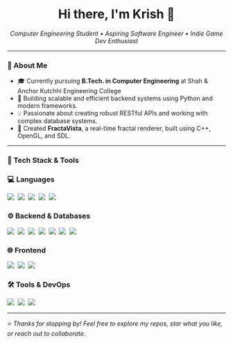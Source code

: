 <h1 align="center">Hi there, I'm Krish 👋</h1>

<p align="center">
  <em>Computer Engineering Student • Aspiring Software Engineer • Indie Game Dev Enthusiast</em>
</p>

---

### 🧠 About Me

- 🎓 Currently pursuing **B.Tech. in Computer Engineering** at Shah & Anchor Kutchhi Engineering College
- 🚀 Building scalable and efficient backend systems using Python and modern frameworks.
- 💡 Passionate about creating robust RESTful APIs and working with complex database systems.
- 🌌 Created **FractaVista**, a real-time fractal renderer, built using C++, OpenGL, and SDL.

---

### 🔧 Tech Stack & Tools

### 💻 Languages
<img src="https://img.shields.io/badge/Python-3776AB?style=for-the-badge&logo=python&logoColor=white" />&nbsp;
<img src="https://img.shields.io/badge/C%23-512BD4?style=for-the-badge&logo=c-sharp&logoColor=white" />&nbsp;
<img src="https://img.shields.io/badge/C%2B%2B-00599C?style=for-the-badge&logo=c%2B%2B&logoColor=white" />&nbsp;
<img src="https://img.shields.io/badge/SQL-4479A1?style=for-the-badge&logo=mysql&logoColor=white" />&nbsp;
<img src="https://img.shields.io/badge/JavaScript-F7DF1E?style=for-the-badge&logo=javascript&logoColor=black" />

### ⚙️ Backend & Databases
<img src="https://img.shields.io/badge/FastAPI-009688?style=for-the-badge&logo=fastapi&logoColor=white" />&nbsp;
<img src="https://img.shields.io/badge/Flask-000000?style=for-the-badge&logo=flask&logoColor=white" />&nbsp;
<img src="https://img.shields.io/badge/Celery-3FA436?style=for-the-badge&logo=celery&logoColor=white" />&nbsp;
<img src="https://img.shields.io/badge/Redis-DC382D?style=for-the-badge&logo=redis&logoColor=white" />&nbsp;
<img src="https://img.shields.io/badge/PostgreSQL-4169E1?style=for-the-badge&logo=postgresql&logoColor=white" />&nbsp;
<img src="https://img.shields.io/badge/MySQL-4479A1?style=for-the-badge&logo=mysql&logoColor=white" />&nbsp;
<img src="https://img.shields.io/badge/SQLAlchemy-D71F00?style=for-the-badge&logo=sqlalchemy&logoColor=white" />

### 🌐 Frontend
<img src="https://img.shields.io/badge/HTML5-E34F26?style=for-the-badge&logo=html5&logoColor=white" />&nbsp;
<img src="https://img.shields.io/badge/CSS3-1572B6?style=for-the-badge&logo=css3&logoColor=white" />&nbsp;
<img src="https://img.shields.io/badge/Tailwind_CSS-06B6D4?style=for-the-badge&logo=tailwindcss&logoColor=white" />

### 🛠️ Tools & DevOps
<img src="https://img.shields.io/badge/Docker-2496ED?style=for-the-badge&logo=docker&logoColor=white" />&nbsp;
<img src="https://img.shields.io/badge/Git-F05032?style=for-the-badge&logo=git&logoColor=white" />&nbsp;
<img src="https://img.shields.io/badge/Amazon_AWS-232F3E?style=for-the-badge&logo=amazonaws&logoColor=white" />

---

⭐ *Thanks for stopping by! Feel free to explore my repos, star what you like, or reach out to collaborate.*
